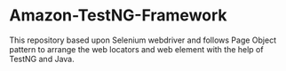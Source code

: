 # Amazon-TestNG-Framework
This repository based upon Selenium webdriver and follows Page Object pattern to arrange the web locators and web element with the help of TestNG and Java.
